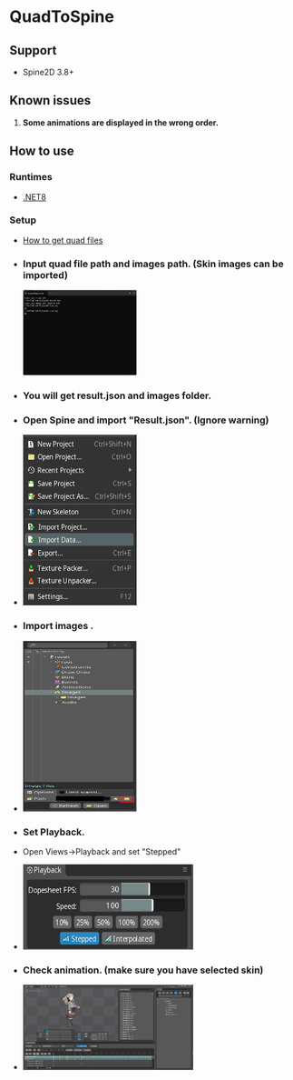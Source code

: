 # **QuadToSpine**

## Support

+ Spine2D 3.8+

## Known issues
1. **Some animations are displayed in the wrong order.**
## **How to use**

### **Runtimes**

* [.NET8](https://dotnet.microsoft.com/zh-cn/download)

### **Setup**

* [How to get quad files](https://github.com/rufaswan/Web2D_Games/blob/master/docs/psxtools-steps.adoc)

+ ### Input quad file path and images path. (Skin images can be imported)
  <img height="150" src="MD/1.png" width="200"/>
+ ### You will get **result.json** and **images** folder.

+ ### Open Spine and import "Result.json". (Ignore warning)

+  <img height="300" src="MD/2.png" width="200"/>

+ ### Import images .

+ <img height="300" src="MD/3.png" width="200"/>

+ ### Set Playback.
+ Open Views->Playback and set "Stepped"

+ <img height="150" src="MD/5.png" width="300"/>

+ ### Check animation. (make sure you have selected skin)

+ <img height="150" src="MD/4.png" width="300"/>